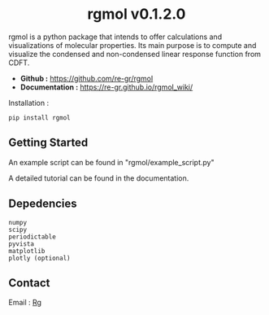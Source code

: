 <h1 align="center">
rgmol v0.1.2.0
</h1>

rgmol is a python package that intends to offer calculations and visualizations of molecular properties.
Its main purpose is to compute and visualize the condensed and non-condensed linear response function from CDFT.

- **Github :** https://github.com/re-gr/rgmol
- **Documentation :** https://re-gr.github.io/rgmol_wiki/

Installation :

	pip install rgmol

## Getting Started

An example script can be found in "rgmol/example_script.py"

A detailed tutorial can be found in the documentation.

## Depedencies

	numpy
	scipy
   	periodictable
	pyvista
	matplotlib
	plotly (optional)
	

## Contact

Email : [Rg](mailto:remi.grincourt@ens-lyon.fr)



